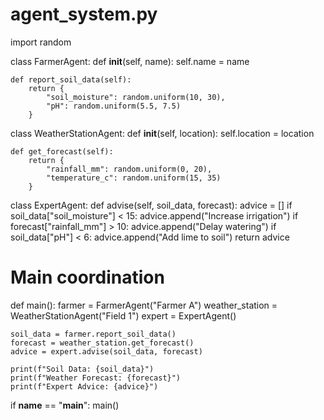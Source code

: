 # agent_system.py

import random

class FarmerAgent:
    def __init__(self, name):
        self.name = name
    
    def report_soil_data(self):
        return {
            "soil_moisture": random.uniform(10, 30),
            "pH": random.uniform(5.5, 7.5)
        }

class WeatherStationAgent:
    def __init__(self, location):
        self.location = location
    
    def get_forecast(self):
        return {
            "rainfall_mm": random.uniform(0, 20),
            "temperature_c": random.uniform(15, 35)
        }

class ExpertAgent:
    def advise(self, soil_data, forecast):
        advice = []
        if soil_data["soil_moisture"] < 15:
            advice.append("Increase irrigation")
        if forecast["rainfall_mm"] > 10:
            advice.append("Delay watering")
        if soil_data["pH"] < 6:
            advice.append("Add lime to soil")
        return advice

# Main coordination
def main():
    farmer = FarmerAgent("Farmer A")
    weather_station = WeatherStationAgent("Field 1")
    expert = ExpertAgent()

    soil_data = farmer.report_soil_data()
    forecast = weather_station.get_forecast()
    advice = expert.advise(soil_data, forecast)

    print(f"Soil Data: {soil_data}")
    print(f"Weather Forecast: {forecast}")
    print(f"Expert Advice: {advice}")

if __name__ == "__main__":
    main()

